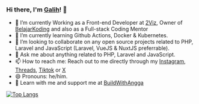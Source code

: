 ### Hi there, I'm [Galih](https://galihpratama.com)! 👋

- 🔭 I’m currently Working as a Front-end Developer at  [2Viz](https://2viz.io), Owner of [BelajarKoding](https://belajarkoding.com) and also as a Full-stack Coding Mentor 
- 🌱 I’m currently learning Github Actions, Docker & Kubernetes.
- 👯 I’m looking to collaborate on  any open source projects related to PHP, Laravel and JavaScript (Laravel, VueJS & NuxtJS preferrable).
- 💬 Ask me about anything related to PHP, Laravel and JavaScript. 
- 📫 How to reach me: Reach out to me directly through my [Instagram](https://instagram.com/galih.pratama), [Threads](https://www.threads.net/@galih.pratama), [Tiktok](https://tiktok.com/@laraveltz)  or [X](https://x.com/galpratama)
- 😄 Pronouns: he/him.
- 🚀 Learn with me and support me at [BuildWithAngga](https://buildwithangga.com/mentor/galpratama)

[![Top Langs](https://github-readme-stats.vercel.app/api/top-langs/?username=galpratama&layout=compact)](https://github.com/anuraghazra/github-readme-stats)
